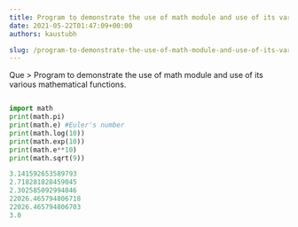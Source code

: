 ```yaml
---
title: Program to demonstrate the use of math module and use of its various mathematical functions.
date: 2021-05-22T01:47:09+00:00
authors: kaustubh

slug: /program-to-demonstrate-the-use-of-math-module-and-use-of-its-various-mathematical-functions/
---
```

Que > Program to demonstrate the use of math module and use of its various mathematical functions.

```python title="file.py"

import math
print(math.pi)
print(math.e) #Euler's number
print(math.log(10))
print(math.exp(10))
print(math.e**10)
print(math.sqrt(9))
```

```python title="Output"
3.141592653589793
2.718281828459045
2.302585092994046
22026.465794806718
22026.465794806703
3.0
```